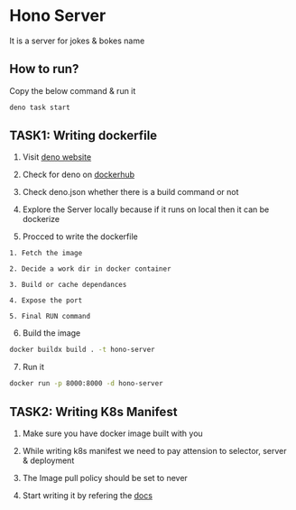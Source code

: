 # Hono Server

It is a server for jokes & bokes name

## How to run?

Copy the below command & run it

```sh
deno task start
```

## TASK1: Writing dockerfile

1. Visit [deno website](https://docs.deno.com/)

2. Check for deno on [dockerhub](https://hub.docker.com/r/denoland/deno/)

3. Check deno.json whether there is a build command or not

4. Explore the Server locally because if it runs on local then it can be dockerize

5. Procced to write the dockerfile

```steps
1. Fetch the image

2. Decide a work dir in docker container

3. Build or cache dependances

4. Expose the port

5. Final RUN command
```

6. Build the image

```sh
docker buildx build . -t hono-server
```

7. Run it 

```sh
docker run -p 8000:8000 -d hono-server
```

## TASK2: Writing K8s Manifest

1. Make sure you have docker image built with you

2. While writing k8s manifest we need to pay attension to selector, server & deployment

3. The Image pull policy should be set to never

4. Start writing it by refering the [docs](https://kubernetes.io/docs/tasks/run-application)

